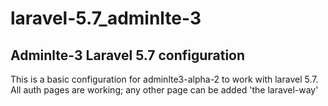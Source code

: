 # laravel-5.7_adminlte-3
## Adminlte-3 Laravel 5.7 configuration

This is a basic configuration for adminlte3-alpha-2 to work with laravel 5.7. All auth pages are working; any other page can be added 'the laravel-way'
